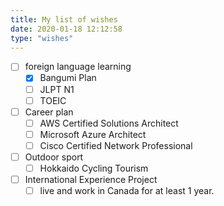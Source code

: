 ```yaml
---
title: My list of wishes
date: 2020-01-18 12:12:58
type: "wishes"
---
```

- [ ] foreign language learning
  - [x] Bangumi Plan
  - [ ] JLPT N1
  - [ ] TOEIC
- [ ] Career plan
  - [ ] AWS Certified Solutions Architect
  - [ ] Microsoft Azure Architect
  - [ ] Cisco Certified Network Professional
- [ ] Outdoor sport
  - [ ] Hokkaido Cycling Tourism
- [ ] International Experience Project
  - [ ] live and work in Canada for at least 1 year.
